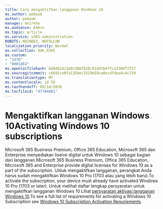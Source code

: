 ```yaml
---
title: Cara mengaktifkan langganan Windows 10
ms.author: pebaum
author: pebaum
manager: mnirkhe
ms.audience: Admin
ms.topic: article
ms.service: o365-administration
ROBOTS: NOINDEX, NOFOLLOW
localization_priority: Normal
ms.collection: Adm_O365
ms.custom:
- "3470"
- "9001461"
ms.openlocfilehash: bd8d02411e0c586f828c91a95b47fca330df2f57
ms.sourcegitcommit: c6692ce0fa1358ec3529e59ca0ecdfdea4cdc759
ms.translationtype: MT
ms.contentlocale: id-ID
ms.lasthandoff: 09/14/2020
ms.locfileid: "47704681"
---
```

# <a name="activating-windows-10-subscriptions"></a><span data-ttu-id="617dd-102">Mengaktifkan langganan Windows 10</span><span class="sxs-lookup"><span data-stu-id="617dd-102">Activating Windows 10 subscriptions</span></span>

<span data-ttu-id="617dd-103">Microsoft 365 Business Premium, Office 365 Education, Microsoft 365 dan Enterprise menyediakan lisensi digital untuk Windows 10 sebagai bagian dari langganan.</span><span class="sxs-lookup"><span data-stu-id="617dd-103">Microsoft 365 Business Premium, Office 365 Education, Microsoft 365 and Enterprise provide digital licenses for Windows 10 as a part of the subscription.</span></span> <span data-ttu-id="617dd-104">Untuk mengaktifkan langganan, perangkat Anda harus sudah mengaktifkan Windows 10 Pro (1703 atau yang lebih baru).</span><span class="sxs-lookup"><span data-stu-id="617dd-104">To activate the subscription, your device must already have activated Windows 10 Pro (1703 or later).</span></span> <span data-ttu-id="617dd-105">Untuk melihat daftar lengkap persyaratan untuk mengaktifkan langganan Windows 10 Lihat [persyaratan aktivasi langganan Windows 10](https://docs.microsoft.com/windows/deployment/windows-10-subscription-activation#requirements).</span><span class="sxs-lookup"><span data-stu-id="617dd-105">To see a full list of requirements for activating a Windows 10 Subscription see [Windows 10 Subscription Activation Requirements](https://docs.microsoft.com/windows/deployment/windows-10-subscription-activation#requirements).</span></span>
